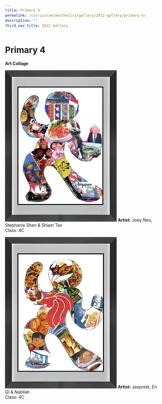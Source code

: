 ```yaml
---
title: Primary 4
permalink: /curriculum/aesthetics/gallery/2012-gallery/primary-4/
description: ""
third_nav_title: 2012 Gallery
---
```

# **Primary 4**

**Art Collage**

![](/images/JoeyNeu_StephanieShen_ShiamTan4C.jpg)
**Artist:** Joey Neu, Stephanie Shen & Shiam Tan    
Class: 4C

![](/images/Jaspreet_EnQi_Nabilah4C.jpg)
**Artist:** Jaspreet, En Qi & Nabilah    
Class: 4C
